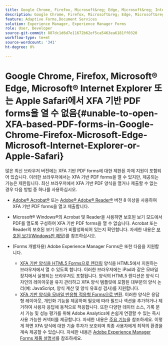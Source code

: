 ```yaml
---
title: Google Chrome, Firefox, Microsoft&reg; Edge, Microsoft&reg; Internet Explorer 또는 Apple Safari에서 XFA 기반 PDF forms을 열 수 없음
description: Google Chrome, Firefox, Microsoft&reg; Edge, Microsoft&reg; Internet Explorer 또는 Apple Safari에서 XFA 기반 PDF forms을 열 수 없음
feature: Adaptive Forms,Document Services
solution: Experience Manager, Experience Manager Forms
role: User, Developer
source-git-commit: 887dc1d6d7e11672b62ef5ca5463ea6181ff0320
workflow-type: tm+mt
source-wordcount: '341'
ht-degree: 0%

---
```


# Google Chrome, Firefox, Microsoft® Edge, Microsoft® Internet Explorer 또는 Apple Safari에서 XFA 기반 PDF forms을 열 수 없음{#unable-to-open-XFA-based-PDF-forms-in-Google-Chrome-Firefox-Microsoft-Edge-Microsoft-Internet-Explorer-or-Apple-Safari}

많은 최신 브라우저 버전에는 XFA 기반 PDF forms에 대한 제한된 자체 지원이 포함되어 있습니다. 이러한 브라우저에서는 XFA 기반 PDF forms을 열 수 있지만, 제공되는 기능은 제한됩니다. 최신 브라우저에서 XFA 기반 PDF 양식을 열거나 제출할 수 없는 경우 다음 방법 중 하나를 사용하십시오.

* [Adobe® Acrobat®](https://www.adobe.com/acrobat.html) 또는 [Adobe® Adobe® Reader®](https://get.adobe.com/reader/) 버전 8 이상을 사용하여 XFA 기반 PDF forms을 열고 제출합니다.
* Microsoft® Windows®의 Acrobat 및 Reader을 사용하면 보호된 보기 모드에서 PDF를 열도록 구성하여 XFA 기반 PDF forms을 열 수 없습니다. Acrobat 또는 Reader의 보호된 보기 모드가 비활성화되어 있는지 확인합니다. 자세한 내용은 [보호된 보기(Windows만 해당)](https://helpx.adobe.com/in/reader/using/protected-mode-windows.html)를 참조하십시오.
* (Forms 개발자용) Adobe Experience Manager Forms은 또한 다음을 지원합니다.

   * [XFA 기반 양식을 HTML5 Forms으로 렌더링](https://experienceleague.adobe.com/docs/experience-manager-65-2025/forms/html5-forms/introduction.html?#key-capabilities-of-html-forms-br) 양식을 HTML5에서 지원하는 브라우저에서 열 수 있도록 합니다. 이러한 브라우저에는 iPad과 같은 모바일 장치에서 실행되는 브라우저도 포함됩니다. 양식의 HTML5 렌디션은 양식 디자인의 레이아웃을 유지 관리하고 XFA 양식 템플릿에 포함된 대부분의 양식 논리(예: JavaScript, 양식 계산 및 양식 유효성 검사)를 지원합니다.
   * [XFA 기반 양식을 모바일 반응형 적응형 Forms으로 변환](https://experienceleague.adobe.com/docs/experience-manager-65-2025/forms/adaptive-forms-basic-authoring/creating-adaptive-form.html?#create-an-adaptive-form-based-on-an-xfa-form-template). 이러한 양식은 응답형 레이아웃, 개인화 기능을 제공하며 필요에 따라 필드나 섹션을 추가하거나 제거하여 사용자 응답에 동적으로 적응합니다. 또한 다양한 데이터 소스, 기록 문서 기능 및 성능 평가를 위해 Adobe Analytics에 손쉽게 연결할 수 있는 즉시 사용 가능한 커넥터를 제공합니다. 자세한 내용은 [주요 기능](https://experienceleague.adobe.com/docs/experience-manager-cloud-service/content/forms/forms-overview/home.html?lang=en)을 참조하세요.
이렇게 하면 XFA 양식에 대한 기술 투자가 보호되며 최종 사용자에게 최적의 환경을 계속 제공할 수 있습니다. 자세한 내용은 [Adobe Experience Manager Forms 제품 설명서](https://experienceleague.adobe.com/docs/experience-manager-cloud-service/content/forms/forms-overview/home.html)를 참조하세요.
